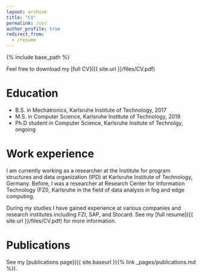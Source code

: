 ```yaml
---
layout: archive
title: "CV"
permalink: /cv/
author_profile: true
redirect_from:
  - /resume
---
```


{% include base_path %}

Feel free to download my [full CV]({{ site.url }}/files/CV.pdf)

Education
======
* B.S. in Mechatronics, Karlsruhe Institute of Technology, 2017
* M.S. in Computer Science, Karlsruhe Institute of Technology, 2019
* Ph.D student in Computer Science, Karlsruhe Insitute of Technolgy, ongoing

Work experience
======

I am currently working as a researcher at the Institute for program structures and data organization (IPD) at Karlsruhe Institute of Technology, Germany.
Before, I was a researcher at Research Center for Information Technology (FZI), Karlsruhe in the field of data analysis in fog and edge computing.

During my studies I have gained experience at various companies and research institutes including FZI, SAP, and Stocard. See my [full resume]({{ site.url }}/files/CV.pdf) for more information.

[//]: # (* since 10.2021: Researcher)

[//]: # (  * Karlsruhe Institute of Technology)

[//]: # (  * Institute for program structures and data organization &#40;IPD&#41;)

[//]: # ()
[//]: # (* 01.2020 -- 09.2021: Researcher)

[//]: # (  * Research Center for Information Technology &#40;FZI&#41;, Karlsruhe)

[//]: # (  * Information process engineering division &#40;IPE&#41;)

[//]: # ()
[//]: # (* 03.2019 -- 10.2019: Research assistant)

[//]: # (  * Karlsruhe Institute of Technology)

[//]: # (  * Institute for intelligent process automation and robotics)

[//]: # ()
[//]: # (* 01.2018 -- 12.2018: Working student)

[//]: # (  * Otego GmbH)

[//]: # (  * Software development for low-power embedded devices)

[//]: # ()
[//]: # (* 04.2017 -- 12.2017: Working student)

[//]: # (  * SAP SE, Walldorf, Germany)

[//]: # (  * IoT Enablement division)

[//]: # ()
[//]: # (* 01.2017 -- 03.2017: Working student)

[//]: # (  * Stocard GmbH, Mannheim, Germany)

[//]: # ()
[//]: # (* 04.2016 -- 06.2016: Internship)

[//]: # (  * Stocard GmbH, Mannheim Germany)

[//]: # ()
[//]: # (* 10.2015 -- 03.2016: Research assistant)

[//]: # (  * Research Center for Information Technology &#40;FZI&#41;, Karlsruhe)

[//]: # (  * House of living labs)

Publications
======
See my [publications page]({{ site.baseurl }}{% link _pages/publications.md %}).
